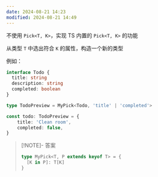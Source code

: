 ```yaml
---
date: 2024-08-21 14:23
modified: 2024-08-21 14:49
---
```


不使用 `Pick<T, K>`，实现 TS 内置的 `Pick<T, K>` 的功能

从类型 `T` 中选出符合 `K` 的属性，构造一个新的类型

例如：

```ts
interface Todo {
  title: string
  description: string
  completed: boolean
}

type TodoPreview = MyPick<Todo, 'title' | 'completed'>

const todo: TodoPreview = {
    title: 'Clean room',
    completed: false,
}
```

> [!NOTE]- 答案
> 
> ```ts
> type MyPick<T, P extends keyof T> = {
>   [K in P]: T[K]
> }
> ```
